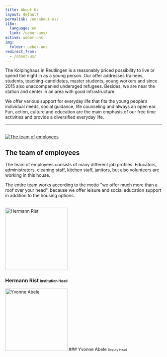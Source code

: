```yaml
---
title: About Us
layout: default
permalink: /en/about-us/
i18n:
  language: en
  link: /ueber-uns/
active: ueber-uns
img:
  folder: ueber-uns
redirect_from:
  - /about-us/  
---
```

The Kolpinghaus in Reutlingen is a reasonably priced possibility to live or spend the night in as a young person. Our offer addresses trainees, students, teaching-candidates, master students, young workers and since 2015 also unaccompanied underaged refugees.
Besides, we are near the station and center in an area with good infrastructure.

We offer various support for everyday life that fits the young people’s individual needs, social guidance, life counseling and always an open ear.<br>
Fun, action, culture and education are the main emphasis of our free time activities and provide a diversified everyday life.

---

<br>

<div class="row">
<div class="col-lg-6 gallery">
<a href="{% include img-link id='mitarbeiter' %}" data-size="1920x1080" data-med-size="1920x1080" data-med="{% include img-link id='mitarbeiter' %}">
<img class="img-fluid rounded mb-4" src="{% include img-link id='mitarbeiter' options='w_600' %}" alt="The team of employees" />
</a>
</div>
<div class="col-lg-6" markdown="1">

## The team of employees

The team of employees consists of many different job profiles. Educators, administrators, cleaning staff, kitchen staff, janitors, but also volunteers are working in this house.

The entire team works according to the motto "we offer much more than a roof over your head", because we offer leisure and social education support in addition to the housing options.

</div>
</div>
<br>
<div class="row">
<div class="col-lg-6  text-center mb-4" markdown="1">
<img class="rounded-circle img-fluid d-block mx-auto" width="200" height="200" src="{% include img-link id='rist' options='w_200,h_200' %}" alt="Hermann Rist">

### Hermann Rist <small style="font-size: 70%;">Institution Head</small>
</div>
<div class="col-lg-6 text-center mb-4" markdown="1">
<img class="rounded-circle img-fluid d-block mx-auto" width="200" height="200" src="{% include img-link id='abele' options='w_200,h_200' %}" alt="Yvonne Abele">
### Yvonne Abele <small style="font-size: 70%;">Deputy Head</small>
</div>
</div>

